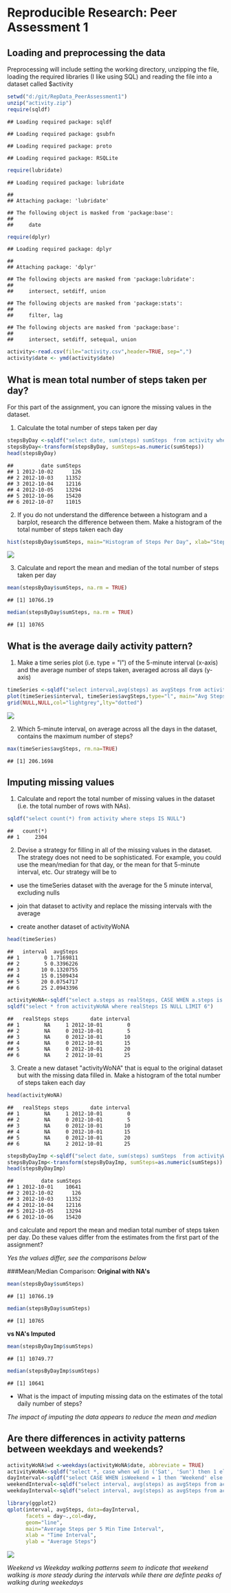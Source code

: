 # Reproducible Research: Peer Assessment 1


## Loading and preprocessing the data
Preprocessing will include setting the working directory, unzipping the file, loading the required libraries (I like using SQL) and reading the file into a dataset called $activity

```r
setwd("d:/git/RepData_PeerAssessment1")
unzip("activity.zip")
require(sqldf)
```

```
## Loading required package: sqldf
```

```
## Loading required package: gsubfn
```

```
## Loading required package: proto
```

```
## Loading required package: RSQLite
```

```r
require(lubridate)
```

```
## Loading required package: lubridate
```

```
## 
## Attaching package: 'lubridate'
```

```
## The following object is masked from 'package:base':
## 
##     date
```

```r
require(dplyr)
```

```
## Loading required package: dplyr
```

```
## 
## Attaching package: 'dplyr'
```

```
## The following objects are masked from 'package:lubridate':
## 
##     intersect, setdiff, union
```

```
## The following objects are masked from 'package:stats':
## 
##     filter, lag
```

```
## The following objects are masked from 'package:base':
## 
##     intersect, setdiff, setequal, union
```

```r
activity<-read.csv(file="activity.csv",header=TRUE, sep=",")
activity$date <- ymd(activity$date)
```

## What is mean total number of steps taken per day?
For this part of the assignment, you can ignore the missing values in the dataset.

1) Calculate the total number of steps taken per day

```r
stepsByDay <-sqldf("select date, sum(steps) sumSteps  from activity where steps is NOT NULL group by date")
stepsByDay<-transform(stepsByDay, sumSteps=as.numeric(sumSteps))
head(stepsByDay)
```

```
##         date sumSteps
## 1 2012-10-02      126
## 2 2012-10-03    11352
## 3 2012-10-04    12116
## 4 2012-10-05    13294
## 5 2012-10-06    15420
## 6 2012-10-07    11015
```

2) If you do not understand the difference between a histogram and a barplot, research the difference between them. Make a histogram of the total number of steps taken each day

```r
hist(stepsByDay$sumSteps, main="Histogram of Steps Per Day", xlab="Steps Per Day", col="blue", breaks=25)
```

![](PA1_template_files/figure-html/unnamed-chunk-3-1.png)<!-- -->


3) Calculate and report the mean and median of the total number of steps taken per day

```r
mean(stepsByDay$sumSteps, na.rm = TRUE)
```

```
## [1] 10766.19
```

```r
median(stepsByDay$sumSteps, na.rm = TRUE)
```

```
## [1] 10765
```



## What is the average daily activity pattern?
1) Make a time series plot (i.e. type = "l") of the 5-minute interval (x-axis) and the average number of steps taken, averaged across all days (y-axis)

```r
timeSeries <-sqldf("select interval,avg(steps) as avgSteps from activity where steps is not NULL group by interval")
plot(timeSeries$interval, timeSeries$avgSteps,type="l", main="Avg Steps Per 5 Min Time Interval", xlab="Time Interval", ylab="Avg Steps")
grid(NULL,NULL,col="lightgrey",lty="dotted")
```

![](PA1_template_files/figure-html/unnamed-chunk-5-1.png)<!-- -->

2) Which 5-minute interval, on average across all the days in the dataset, contains the maximum number of steps?

```r
max(timeSeries$avgSteps, rm.na=TRUE)
```

```
## [1] 206.1698
```
## Imputing missing values
1) Calculate and report the total number of missing values in the dataset (i.e. the total number of rows with NAs).

```r
sqldf("select count(*) from activity where steps IS NULL")
```

```
##   count(*)
## 1     2304
```
2) Devise a strategy for filling in all of the missing values in the dataset. The strategy does not need to be sophisticated. For example, you could use the mean/median for that day, or the mean for that 5-minute interval, etc.  Our strategy will be to 

* use the timeSeries dataset with the average for the 5 minute interval, excluding nulls 

* join that dataset to activity and replace the missing intervals with the average 

* create another dataset of activityWoNA 



```r
head(timeSeries)
```

```
##   interval  avgSteps
## 1        0 1.7169811
## 2        5 0.3396226
## 3       10 0.1320755
## 4       15 0.1509434
## 5       20 0.0754717
## 6       25 2.0943396
```

```r
activityWoNA<-sqldf("select a.steps as realSteps, CASE WHEN a.steps is NULL THEN CAST(ts.avgSteps as Integer) ELSE a.steps END as steps, a.date, a.interval from activity a inner join timeSeries ts ON a.interval = ts.interval")
sqldf("select * from activityWoNA where realSteps IS NULL LIMIT 6")
```

```
##   realSteps steps       date interval
## 1        NA     1 2012-10-01        0
## 2        NA     0 2012-10-01        5
## 3        NA     0 2012-10-01       10
## 4        NA     0 2012-10-01       15
## 5        NA     0 2012-10-01       20
## 6        NA     2 2012-10-01       25
```



3) Create a new dataset "activityWoNA" that is equal to the original dataset but with the missing data filled in.
Make a histogram of the total number of steps taken each day 

```r
head(activityWoNA)
```

```
##   realSteps steps       date interval
## 1        NA     1 2012-10-01        0
## 2        NA     0 2012-10-01        5
## 3        NA     0 2012-10-01       10
## 4        NA     0 2012-10-01       15
## 5        NA     0 2012-10-01       20
## 6        NA     2 2012-10-01       25
```

```r
stepsByDayImp <-sqldf("select date, sum(steps) sumSteps  from activityWoNA group by date")
stepsByDayImp<-transform(stepsByDayImp, sumSteps=as.numeric(sumSteps))
head(stepsByDayImp)
```

```
##         date sumSteps
## 1 2012-10-01    10641
## 2 2012-10-02      126
## 3 2012-10-03    11352
## 4 2012-10-04    12116
## 5 2012-10-05    13294
## 6 2012-10-06    15420
```

and calculate and report the mean and median total number of steps taken per day. 
Do these values differ from the estimates from the first part of the assignment? 

*Yes the values differ, see the comparisons below*

###Mean/Median Comparison: 
**Original with NA's**

```r
mean(stepsByDay$sumSteps)
```

```
## [1] 10766.19
```

```r
median(stepsByDay$sumSteps)
```

```
## [1] 10765
```
**vs NA's Imputed**

```r
mean(stepsByDayImp$sumSteps)
```

```
## [1] 10749.77
```

```r
median(stepsByDayImp$sumSteps)
```

```
## [1] 10641
```


* What is the impact of imputing missing data on the estimates of the total daily number of steps? 

*The impact of imputing the data appears to reduce the mean and median*

## Are there differences in activity patterns between weekdays and weekends?

```r
activityWoNA$wd <-weekdays(activityWoNA$date, abbreviate = TRUE)
activityWoNA<-sqldf("select *, case when wd in ('Sat', 'Sun') then 1 else 0 end as isWeekend from activityWoNA")
dayInterval<-sqldf("select CASE WHEN isWeekend = 1 then 'Weekend' else 'Weekday' end as day, interval, avg(steps) as avgSteps from activityWoNA group by CASE WHEN isWeekend = 1 then 'Weekend' else 'Weekday' end, interval")
weekendInterval<-sqldf("select interval, avg(steps) as avgSteps from activityWoNA where isWeekend=1 group by interval")
weekdayInterval<-sqldf("select interval, avg(steps) as avgSteps from activityWoNA where isWeekend = 0 group by interval")

library(ggplot2)
qplot(interval, avgSteps, data=dayInterval,
      facets = day~.,col=day,
      geom="line",
      main="Average Steps per 5 Min Time Interval",
      xlab = "Time Interval",
      ylab = "Average Steps")
```

![](PA1_template_files/figure-html/unnamed-chunk-12-1.png)<!-- -->


*Weekend vs Weekday walking patterns seem to indicate that weekend walking is more steady during the intervals while there are definte peaks of walking during weekedays*



